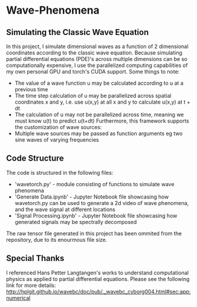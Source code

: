 # Wave-Phenomena
## Simulating the Classic Wave Equation
In this project, I simulate dimensional waves as a function of 2 dimensional coordinates according to the classic wave equation. Because simulating partial differential equations (PDE)'s across multiple dimensions can be so computationally expensive, I use the parallelized computing capabilities of my own personal GPU and torch's CUDA support. Some things to note:
* The value of a wave function u may be calculated according to u at a previous time
* The time step calculation of u may be parallelized across spatial coordinates x and y, i.e. use u(x,y) at all x and y to calculate u(x,y) at t + dt
* The calculation of u may not be parallelized across time, meaning we must know u(t) to predict u(t+dt)
Furthermore, this framework supports the customization of wave sources:
* Multiple wave sources may be passed as function arguments eg two sine waves of varying frequencies

## Code Structure
The code is structured in the following files:
* 'wavetorch.py' - module consisting of functions to simulate wave phenomena
* 'Generate Data.ipynb' - Jupyter Notebook file showcasing how wavetorch.py can be used to generate a 2d video of wave phenomena, and the wave signal at different locations
* 'Signal Processing.ipynb' - Jupyter Notebook file showcasing how generated signals may be spectrally decomposed

The raw tensor file generated in this project has been ommited from the repository, due to its enourmous file size.

## Special Thanks
I referenced Hans Petter Langtangen's works to understand computational physics as applied to partial differential equations. Please see the following link for more details: http://hplgit.github.io/wavebc/doc/pub/._wavebc_cyborg004.html#sec:app:numerical
